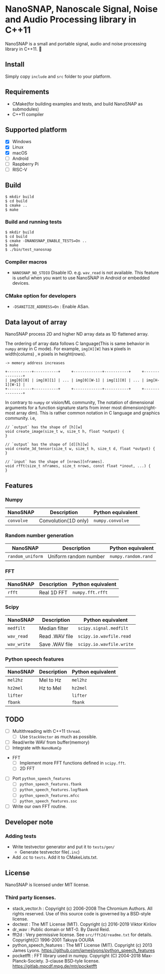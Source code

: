 # NanoSNAP, Nanoscale Signal, Noise and Audio Processing library in C++11

NanoSNAP is a small and portable signal, audio and noise processing library in C++11. 🤞

## Install

Simply copy `include` and `src` folder to your platform.

## Requirements

* CMake(for building examples and tests, and build NanoSNAP as submodules)
* C++11 compiler

## Supported platform

* [x] Windows
* [x] Linux
* [x] macOS
* [ ] Android
* [ ] Raspberry Pi
* [ ] RISC-V

## Build

```
$ mkdir build
$ cd build
$ cmake ..
$ make
```

### Build and running tests

```
$ mkdir build
$ cd build
$ cmake -DNANOSNAP_ENABLE_TESTS=On ..
$ make
$ ./bin/test_nanosnap
```

### Compiler macros

* `NANOSNAP_NO_STDIO` Disable IO. e.g. `wav_read` is not available. This feature is useful when you want to use NanoSNAP in Android or embedded devices.


### CMake option for developers

* `-DSANITIZE_ADDRESS=On` : Enable ASan.

## Data layout of array

NanoSNAP process 2D and higher ND array data as 1D flattened array.

The ordering of array data follows C language(This is same behavior in `numpy` array in C mode). For example, `img[H][W]` has `W` pixels in width(colums) , `H` pixels in height(rows).

```
-> memory address increases

+-----------+-----------+     +-------------+-----------+     +---------------+
| img[0][0] | img[0][1] | ... | img[0][W-1] | img[1][0] | ... | img[H-1][W-1] |
+-----------+-----------+     +-------------+-----------+     +---------------+
```

In contrary to `numpy` or vision/ML community, The notation of dimensional arguments for a function signature starts from inner most dimension(right-most array dim). This is rather common notation in C language and graphics community. i.e,

```
// `output` has the shape of [h][w]
void create_image(size_t w, size_t h, float *output) {
}

// `output` has the shape of [d][h][w]
void create_3d_tensor(size_t w, size_t h, size_t d, float *output) {
}

// `input` has the shape of [nrows][nframes].
void rfft(size_t nframes, size_t nrows, const float *inout, ...) {
}
```

## Features

### Numpy

| NanoSNAP               | Description            | Python equivalent                  |
| ---------------------- | ---------------------- | ---------------------------------- |
| `convolve`             | Convolution(1D only)   | `numpy.convolve`                   |

### Random number generation

| NanoSNAP               | Description            | Python equivalent                  |
| ---------------------- | ---------------------- | ---------------------------------- |
| `random_uniform`       | Uniform random number  | `numpy.random.rand`                |


### FFT

| NanoSNAP               | Description        | Python equivalent                   |
| ---------------------- | ------------------ | ----------------------------------- |
| `rfft`                 | Real 1D FFT        | `numpy.fft.rfft`                    |

### Scipy

| NanoSNAP               | Description        | Python equivalent                   |
| ---------------------- | ------------------ | ----------------------------------- |
| `medfilt`              | Median filter      | `scipy.signal.medfilt`              |
| `wav_read`             | Read .WAV file     | `scipy.io.wavfile.read`             |
| `wav_write`            | Save .WAV file     | `scipy.io.wavfile.write`            |

### Python speech features

| NanoSNAP               | Description        | Python equivalent                   |
| ---------------------- | ------------------ | ----------------------------------- |
| `mel2hz`               | Mel to Hz          | `mel2hz`                            |
| `hz2mel`               | Hz to Mel          | `hz2mel`                            |
| `lifter`               |                    | `lifter`                            |
| `fbank`                |                    | `fbank`                             |


## TODO

* [ ] Multithreading with C++11 `thread`.
  * [ ] Use `StackVector` as much as possible.
* [ ] Read/write WAV from buffer(memory)
* [ ] Integrate with `NanoNumCp`
* FFT
  * [ ] Implement more FFT functions defined in `scipy.fft`.
  * [ ] 2D FFT
* [ ] Port `python_speech_features`
  * [ ] `python_speech_features.fbank`
  * [ ] `python_speech_features.logfbank`
  * [ ] `python_speech_features.mfcc`
  * [ ] `python_speech_features.ssc`
* [ ] Write our own FFT routine.

## Developer note

### Adding tests

* Write testvector generator and put it to `tests/gen/`
  * Generate testvector file(`.inc`)
* Add .cc to `tests`. Add it to CMakeLists.txt.

## License

NanoSNAP is licensed under MIT license.

### Third party licenses.

* stack_vector.h : Copyright (c) 2006-2008 The Chromium Authors. All rights reserved. Use of this source code is governed by a BSD-style license.
* doctest : The MIT License (MIT). Copyright (c) 2016-2019 Viktor Kirilov
* dr_wav : Public domain or MIT-0. By David Reid.
* fft2d : Very permissive license. See `src/fft2d/readme.txt` for details. Copyright(C) 1996-2001 Takuya OOURA
* python_speech_features : The MIT License (MIT). Copyright (c) 2013 James Lyons. https://github.com/jameslyons/python_speech_features
* pocketfft : FFT library used in numpy. Copyright (C) 2004-2018 Max-Planck-Society. 3-clause BSD-tyle license. https://gitlab.mpcdf.mpg.de/mtr/pocketfft

